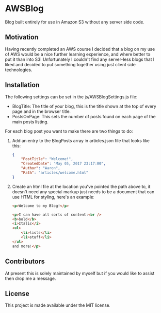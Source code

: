 # AWSBlog

Blog built entirely for use in Amazon S3 without any server side code.

## Motivation

Having recently completed an AWS course I decided that a blog on my use of AWS would be a nice further learning experience, and where better to put it than into S3! Unfortunately I couldn't find any server-less blogs that I liked and decided to put something together using just client side technologies.

## Installation

The following settings can be set in the js/AWSBlogSettings.js file:

* BlogTitle: The title of your blog, this is the title shown at the top of every page and in the browser title.
* PostsOnPage: This sets the number of posts found on each page of the main posts listing.

For each blog post you want to make there are two things to do:

1. Add an entry to the BlogPosts array in articles.json file that looks like this:
	```JSON
	{
		"PostTitle": "Welcome!",
		"CreatedDate": "May 05, 2017 23:17:00",
		"Author": "Aaron",
		"Path": "articles/welcome.html"
	}
	```
2. Create an html file at the location you've pointed the path above to, it doesn't need any special markup just needs to be a document that can use HTML for styling, here's an example:
	```HTML
	<p>Welcome to my Blog!</p>
	
	<p>I can have all sorts of content:<br />
	<b>bold</b>
	<i>Italic</i>
	<ul>
		<li>lists</li>
		<li>stuff</li>
	</ul>
	and more!</p>
	```

## Contributors

At present this is solely maintained by myself but if you would like to assist then drop me a message.

## License

This project is made available under the MIT license.